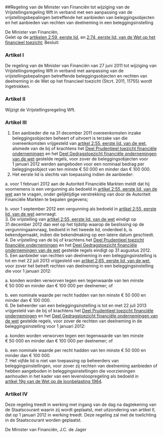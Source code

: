 <meta http-equiv='Content-Type' content='text/html; charset=utf-8' />

##Regeling van de Minister van Financiën tot wijziging van de Vrijstellingsregeling Wft in verband met een aanpassing van de vrijstellingsbepalingen betreffende het aanbieden van beleggingsobjecten en het aanbieden van rechten van deelneming in een beleggingsinstelling

De Minister van Financiën,  
Gelet op de [artikelen 2:59, eerste lid](../../../../../../../wet/wet/op/het/financieel/toezicht/BWBR0020368/README.md), en [2:74, eerste lid, van de Wet op het financieel toezicht](../../../../../../../wet/wet/op/het/financieel/toezicht/BWBR0020368/README.md);
Besluit:    

### Artikel  I  

De regeling van de Minister van Financiën van 27 juni 2011 tot wijziging van Vrijstellingsregeling Wft in verband met aanpassing van de vrijstellingsbepalingen betreffende beleggingsobjecten en rechten van deelneming in de Wet op het financieel toezicht (Stcrt. 2011, 11755) wordt ingetrokken. 

### Artikel  II  

Wijzigt de Vrijstellingsregeling Wft. 

### Artikel  III  

1.  Een aanbieder die na 31 december 2011 overeenkomsten inzake beleggingsobjecten beheert of uitvoert is terzake van die overeenkomsten vrijgesteld van [artikel 2:55, eerste lid, van de wet](../../../../../../../wet/wet/op/het/financieel/toezicht/BWBR0020368/README.md), alsmede van de bij of krachtens het [Deel Prudentieel toezicht financiële ondernemingen](../../../../../../../wet/wet/op/het/financieel/toezicht/BWBR0020368/README.md) en het [Deel Gedragstoezicht financiële ondernemingen van de wet](../../../../../../../wet/wet/op/het/financieel/toezicht/BWBR0020368/README.md) gestelde regels, voor zover de beleggingsobjecten voor 1 januari 2012 werden aangeboden voor een nominaal bedrag per beleggingsobject van ten minste € 50 000 en minder dan € 100 000.   
2.  Het eerste lid is slechts van toepassing indien de aanbieder: 

a. voor 1 februari 2012 aan de Autoriteit Financiële Markten meldt dat hij voornemens is een vergunning als bedoeld in [artikel 2:55, eerste lid, van de wet](../../../../../../../wet/wet/op/het/financieel/toezicht/BWBR0020368/README.md) aan te vragen, onder gelijktijdige verstrekking van door de Autoriteit Financiële Markten te bepalen gegevens;  

b. voor 1 september 2012 een vergunning als bedoeld in [artikel 2:55, eerste lid, van de wet](../../../../../../../wet/wet/op/het/financieel/toezicht/BWBR0020368/README.md) aanvraagt.     
3.  De vrijstelling van [artikel 2:55, eerste lid, van de wet](../../../../../../../wet/wet/op/het/financieel/toezicht/BWBR0020368/README.md) eindigt op 31 december 2012 dan wel op het tijdstip waarop de beslissing op de vergunningaanvraag, bedoeld in het tweede lid, onderdeel b, is bekendgemaakt, indien die bekendmaking op een latere datum geschiedt.   
4.  De vrijstelling van de bij of krachtens het [Deel Prudentieel toezicht financiële ondernemingen](../../../../../../../wet/wet/op/het/financieel/toezicht/BWBR0020368/README.md) en het [Deel Gedragstoezicht financiële ondernemingen van de wet](../../../../../../../wet/wet/op/het/financieel/toezicht/BWBR0020368/README.md) gestelde regels eindigt op 31 augustus 2012.   
5.  Een aanbieder van rechten van deelneming in een beleggingsinstelling is tot en met 22 juli 2013 vrijgesteld van [artikel 2:65, eerste lid, van de wet](../../../../../../../wet/wet/op/het/financieel/toezicht/BWBR0020368/README.md), voor zover het betreft rechten van deelneming in een beleggingsinstelling die voor 1 januari 2012: 

a. konden worden verworven tegen een tegenwaarde van ten minste € 50 000 en minder dan € 100 000 per deelnemer; of  

b. een nominale waarde per recht hadden van ten minste € 50 000 en minder dan € 100 000.     
6.  De beheerder van een beleggingsinstelling is tot en met 22 juli 2013 vrijgesteld van de bij of krachtens het [Deel Prudentieel toezicht financiële ondernemingen](../../../../../../../wet/wet/op/het/financieel/toezicht/BWBR0020368/README.md) en het [Deel Gedragstoezicht financiële ondernemingen van de wet](../../../../../../../wet/wet/op/het/financieel/toezicht/BWBR0020368/README.md) gestelde regels, voor zover de rechten van deelneming in de beleggingsinstelling voor 1 januari 2012: 

a. konden worden verworven tegen een tegenwaarde van ten minste € 50 000 en minder dan € 100 000 per deelnemer; of  

b. een nominale waarde per recht hadden van ten minste € 50 000 en minder dan € 100 000.     
7.  Het vijfde lid is niet van toepassing op beheerders van beleggingsinstellingen, voor zover zij rechten van deelneming aanbieden of hebben aangeboden in beleggingsinstellingen die voorzieningen aanhouden in het kader van een levensloopregeling als bedoeld in [artikel 19g van de Wet op de loonbelasting 1964](../../../../../../../wet/wet/op/de/loonbelasting/1964/BWBR0002471/README.md).  

### Artikel  IV  

Deze regeling treedt in werking met ingang van de dag na dagtekening van de Staatscourant waarin zij wordt geplaatst, met uitzondering van artikel II, dat op 1 januari 2012 in werking treedt. 
Deze regeling zal met de toelichting in de Staatscourant worden geplaatst.  

De 
Minister van Financiën, 
J.C. de Jager     
